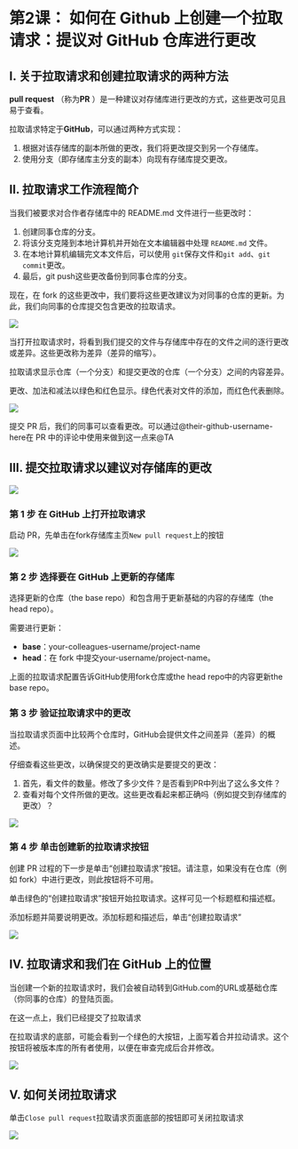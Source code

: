 # 第2课： 如何在 Github 上创建一个拉取请求：提议对 GitHub 仓库进行更改

## Ⅰ. 关于拉取请求和创建拉取请求的两种方法

**pull request** （称为**PR** ）是一种建议对存储库进行更改的方式，这些更改可见且易于查看。

拉取请求特定于**GitHub**，可以通过两种方式实现：

1. 根据对该存储库的副本所做的更改，我们将更改提交到另一个存储库。
2. 使用分支（即存储库主分支的副本）向现有存储库提交更改。

## Ⅱ. 拉取请求工作流程简介

当我们被要求对合作者存储库中的 README.md 文件进行一些更改时：

1. 创建同事仓库的分支。
2. 将该分支克隆到本地计算机并开始在文本编辑器中处理 `README.md` 文件。
3. 在本地计算机编辑完文本文件后，可以使用 `git`保存文件和`git add`、`git commit`更改。
4. 最后，git push这些更改备份到同事仓库的分支。

现在，在 fork 的这些更改中，我们要将这些更改建议为对同事的仓库的更新。为此，我们向同事的仓库提交包含更改的拉取请求。

![](https://www.earthdatascience.org/images/earth-analytics/git-version-control/git-push-pr.png)

当打开拉取请求时，将看到我们提交的文件与存储库中存在的文件之间的逐行更改或差异。这些更改称为差异（差异的缩写）。

拉取请求显示仓库（一个分支）和提交更改的仓库（一个分支）之间的内容差异。

更改、加法和减法以绿色和红色显示。绿色代表对文件的添加，而红色代表删除。

![](https://www.earthdatascience.org/images/earth-analytics/git-version-control/github-diff-file.png)

提交 PR 后，我们的同事可以查看更改。可以通过@their-github-username-here在 PR 中的评论中使用来做到这一点来@TA

## Ⅲ. 提交拉取请求以建议对存储库的更改

![](https://www.earthdatascience.org/images/earth-analytics/git-version-control/github-submit-pull-request-demo.gif)

### 第 1 步  在 GitHub 上打开拉取请求

启动 PR，先单击在fork存储库主页`New pull request`上的按钮

![](https://www.earthdatascience.org/images/earth-analytics/git-version-control/github-create-new-pull-request.png)

### 第 2 步  选择要在 GitHub 上更新的存储库

选择更新的仓库（the base repo）和包含用于更新基础的内容的存储库（the head repo）。

需要进行更新：

- **base**：your-colleagues-username/project-name
- **head**：在 fork 中提交your-username/project-name。

上面的拉取请求配置告诉GitHub使用fork仓库或the head repo中的内容更新the base repo。

### 第 3 步  验证拉取请求中的更改

当拉取请求页面中比较两个仓库时，GitHub会提供文件之间差异（差异）的概述。

仔细查看这些更改，以确保提交的更改确实是要提交的更改：

1. 首先，看文件的数量。修改了多少文件？是否看到PR中列出了这么多文件？
2. 查看对每个文件所做的更改。这些更改看起来都正确吗（例如提交到存储库的更改）？

![](https://www.earthdatascience.org/images/earth-analytics/git-version-control/github-pr-changes.png)

### 第 4 步  单击创建新的拉取请求按钮

创建 PR 过程的下一步是单击“创建拉取请求”按钮。请注意，如果没有在仓库（例如 fork）中进行更改，则此按钮将不可用。

单击绿色的“创建拉取请求”按钮开始拉取请求。这样可见一个标题框和描述框。

添加标题并简要说明更改。添加标题和描述后，单击“创建拉取请求”

![](https://www.earthdatascience.org/images/earth-analytics/git-version-control/github-create-pull-request.png)

## Ⅳ. 拉取请求和我们在 GitHub 上的位置

当创建一个新的拉取请求时，我们会被自动转到GitHub.com的URL或基础仓库（你同事的仓库）的登陆页面。

在这一点上，我们已经提交了拉取请求

在拉取请求的底部，可能会看到一个绿色的大按钮，上面写着合并拉动请求。这个按钮将被版本库的所有者使用，以便在审查完成后合并修改。

![](https://www.earthdatascience.org/images/earth-analytics/git-version-control/github-merge-pull-request.gif)

## Ⅴ. 如何关闭拉取请求

单击`Close pull request`拉取请求页面底部的按钮即可关闭拉取请求

![](https://www.earthdatascience.org/images/earth-analytics/git-version-control/github-close-pull-request.png)
